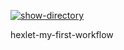 [![show-directory](https://github.com/oleg-dixon/hexlet-my-first-workflow/actions/workflows/show-say-hello.yml/badge.svg)](https://github.com/oleg-dixon/hexlet-my-first-workflow/actions/workflows/show-say-hello.yml)

hexlet-my-first-workflow
